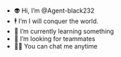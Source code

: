 - 👽 Hi, I’m @Agent-black232
- 🕴️ I’m I will conquer the world.
- 🌱 I’m currently learning something
- 💞️ I’m looking for teammates
- 🖕🏿 You can chat me anytime

<!---
Agent-black232/Agent-black232 is a ✨ special ✨ repository because its `README.md` (this file) appears on your GitHub profile.
You can click the Preview link to take a look at your changes.
--->
